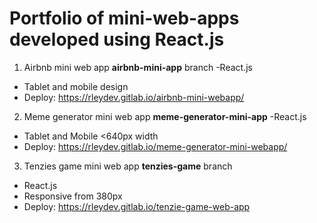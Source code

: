 # Portfolio of mini-web-apps developed using React.js

1) Airbnb mini web app **airbnb-mini-app** branch
-React.js
- Tablet and mobile design
- Deploy: https://rleydev.gitlab.io/airbnb-mini-webapp/

2) Meme generator mini web app **meme-generator-mini-app**
-React.js
- Tablet and Mobile <640px width
- Deploy:  https://rleydev.gitlab.io/meme-generator-mini-webapp/

3) Tenzies game mini web app **tenzies-game** branch
- React.js
- Responsive from 380px
- Deploy: https://rleydev.gitlab.io/tenzie-game-web-app
